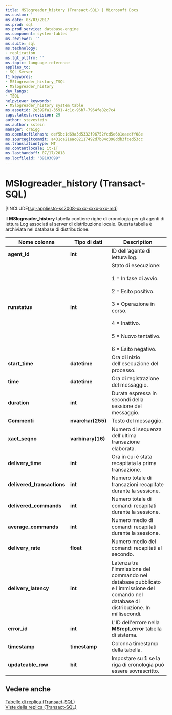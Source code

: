 ```yaml
---
title: MSlogreader_history (Transact-SQL) | Microsoft Docs
ms.custom: ''
ms.date: 03/03/2017
ms.prod: sql
ms.prod_service: database-engine
ms.component: system-tables
ms.reviewer: ''
ms.suite: sql
ms.technology:
- replication
ms.tgt_pltfrm: ''
ms.topic: language-reference
applies_to:
- SQL Server
f1_keywords:
- MSlogreader_history_TSQL
- MSlogreader_history
dev_langs:
- TSQL
helpviewer_keywords:
- MSlogreader_history system table
ms.assetid: 2e399fa1-3591-4c1c-96b7-7964fe82c7c4
caps.latest.revision: 29
author: stevestein
ms.author: sstein
manager: craigg
ms.openlocfilehash: def5bc1d69a3d5332f96752fcd5e6b1eaedff08e
ms.sourcegitcommit: a431ca21eac82117492d7b84c398ddb3fced53cc
ms.translationtype: MT
ms.contentlocale: it-IT
ms.lasthandoff: 07/17/2018
ms.locfileid: "39103099"
---
```

# <a name="mslogreaderhistory-transact-sql"></a>MSlogreader_history (Transact-SQL)
[!INCLUDE[tsql-appliesto-ss2008-xxxx-xxxx-xxx-md](../../includes/tsql-appliesto-ss2008-xxxx-xxxx-xxx-md.md)]

  Il **MSlogreader_history** tabella contiene righe di cronologia per gli agenti di lettura Log associati al server di distribuzione locale. Questa tabella è archiviata nel database di distribuzione.  
  
|Nome colonna|Tipo di dati|Description|  
|-----------------|---------------|-----------------|  
|**agent_id**|**int**|ID dell'agente di lettura log.|  
|**runstatus**|**int**|Stato di esecuzione:<br /><br /> 1 = In fase di avvio.<br /><br /> 2 = Esito positivo.<br /><br /> 3 = Operazione in corso.<br /><br /> 4 = Inattivo.<br /><br /> 5 = Nuovo tentativo.<br /><br /> 6 = Esito negativo.|  
|**start_time**|**datetime**|Ora di inizio dell'esecuzione del processo.|  
|**time**|**datetime**|Ora di registrazione del messaggio.|  
|**duration**|**int**|Durata espressa in secondi della sessione del messaggio.|  
|**Commenti**|**nvarchar(255)**|Testo del messaggio.|  
|**xact_seqno**|**varbinary(16)**|Numero di sequenza dell'ultima transazione elaborata.|  
|**delivery_time**|**int**|Ora in cui è stata recapitata la prima transazione.|  
|**delivered_transactions**|**int**|Numero totale di transazioni recapitate durante la sessione.|  
|**delivered_commands**|**int**|Numero totale di comandi recapitati durante la sessione.|  
|**average_commands**|**int**|Numero medio di comandi recapitati durante la sessione.|  
|**delivery_rate**|**float**|Numero medio dei comandi recapitati al secondo.|  
|**delivery_latency**|**int**|Latenza tra l'immissione del commando nel database pubblicato e l'immissione del comando nel database di distribuzione. In millisecondi.|  
|**error_id**|**int**|L'ID dell'errore nella **MSrepl_error** tabella di sistema.|  
|**timestamp**|**timestamp**|Colonna timestamp della tabella.|  
|**updateable_row**|**bit**|Impostare su **1** se la riga di cronologia può essere sovrascritto.|  
  
## <a name="see-also"></a>Vedere anche  
 [Tabelle di replica &#40;Transact-SQL&#41;](../../relational-databases/system-tables/replication-tables-transact-sql.md)   
 [Viste della replica &#40;Transact-SQL&#41;](../../relational-databases/system-views/replication-views-transact-sql.md)  
  
  
